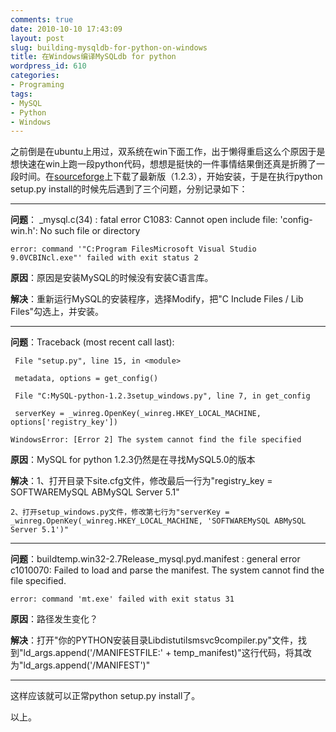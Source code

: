 ```yaml
---
comments: true
date: 2010-10-10 17:43:09
layout: post
slug: building-mysqldb-for-python-on-windows
title: 在Windows编译MySQLdb for python
wordpress_id: 610
categories:
- Programing
tags:
- MySQL
- Python
- Windows
---
```


之前倒是在ubuntu上用过，双系统在win下面工作，出于懒得重启这么个原因于是想快速在win上跑一段python代码，想想是挺快的一件事情结果倒还真是折腾了一段时间。在[sourceforge](http://sourceforge.net/projects/mysql-python/)上下载了最新版（1.2.3），开始安装，于是在执行python setup.py install的时候先后遇到了三个问题，分别记录如下：




* * *




**问题**： _mysql.c(34) : fatal error C1083: Cannot open include file: 'config-win.h': No such file or directory  

	error: command '"C:Program FilesMicrosoft Visual Studio 9.0VCBINcl.exe"' failed with exit status 2




**原因**：原因是安装MySQL的时候没有安装C语言库。




**解决**：重新运行MySQL的安装程序，选择Modify，把"C Include Files / Lib Files"勾选上，并安装。




* * *




**问题**：Traceback (most recent call last):  

	 File "setup.py", line 15, in <module>  

	 metadata, options = get_config()  

	 File "C:MySQL-python-1.2.3setup_windows.py", line 7, in get_config  

	 serverKey = _winreg.OpenKey(_winreg.HKEY_LOCAL_MACHINE, options['registry_key'])  

	WindowsError: [Error 2] The system cannot find the file specified




**原因**：MySQL for python 1.2.3仍然是在寻找MySQL5.0的版本




**解决**：1、打开目录下site.cfg文件，修改最后一行为"registry_key = SOFTWAREMySQL ABMySQL Server 5.1"  

	2、打开setup_windows.py文件，修改第七行为"serverKey = _winreg.OpenKey(_winreg.HKEY_LOCAL_MACHINE, 'SOFTWAREMySQL ABMySQL Server 5.1')"




* * *




**问题**：buildtemp.win32-2.7Release_mysql.pyd.manifest : general error c1010070: Failed to load and parse the manifest. The system cannot find the file specified.  

	error: command 'mt.exe' failed with exit status 31




**原因**：路径发生变化？




**解决**：打开"你的PYTHON安装目录Libdistutilsmsvc9compiler.py"文件，找到"ld_args.append('/MANIFESTFILE:' + temp_manifest)"这行代码，将其改为"ld_args.append('/MANIFEST')"




* * *




这样应该就可以正常python setup.py install了。




以上。
